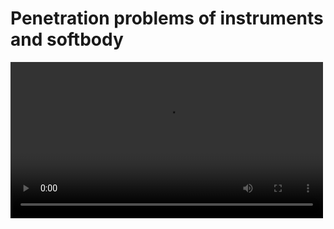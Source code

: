 # Penetration problems of instruments and softbody

<video src="new.mp4" preview-src="newcover.png" width="500"/>

## Overview

The above video is the original effect, and the below is the improved one.

<video src="softorigin.mp4" preview-src="softorigincover.png" width="500"/> 

<video src="softlink.mp4" preview-src="softlinkcover.png" width="500"/>



## Case

|   | case                                    | status                                                 |
|---|-----------------------------------------|--------------------------------------------------------|
| 0 | Add links between clusters              | [done](#add-links-between-clusters)                    |
| 1 | Particle properties                     | [done](#particle-properties)                           |
| 2 | Native soft body testing                | [processing](#native-soft-body-testing)                |
| 3 | Explore the cluster and link parameters | [processing](#explore-the-cluster-and-link-parameters) |

## Imp

### Add links between clusters {collapsible="true"}

Take the floccule for example.

**FlocculeSoftBody.h**

```C++
float mLinkRadius = 2.0f;

// add link data to the solver 
for (int i = 0; i < asset->numSprings; ++i)
{
      g_buffers->springIndices.push_back(asset->springIndices[i * 2 + 0] + m_particleOffset);
      g_buffers->springIndices.push_back(asset->springIndices[i * 2 + 1] + m_particleOffset);

  g_buffers->springStiffness.push_back(asset->springCoefficients[i]);
  g_buffers->springLengths.push_back(asset->springRestLengths[i]);
}
```

{collapsible="true" collapsed-title="void CreateSoftBody(int group = 0)"}

The default value of `mLinkRadius` is `0.0f` and take no use.We just modify it to about `2.0f`,and add some params
to `g_buffers`,
then we can get a soft body performance.

**FlocculeSoftTearing.h**

```C++
// create links between clusters 
if (linkRadius > 0.0f)
// if (false)
{
  std::vector<int> springIndices;
  std::vector<float> springLengths;
  std::vector<float> springStiffness;

  // create links between particles
  int numLinks = CreateLinks(&relativeVertices[0], numMeshVertices, springIndices, springLengths, springStiffness,
                             linkRadius, linkStiffness);

  // assign links
  if (numLinks)
  {
    tearable->springIndices = new int[numLinks * 2];
    memcpy(tearable->springIndices, &springIndices[0], sizeof(int) * springIndices.size());

    tearable->springCoefficients = new float[numLinks];
    memcpy(tearable->springCoefficients, &springStiffness[0], sizeof(float) * numLinks);

    tearable->springRestLengths = new float[numLinks];
    memcpy(tearable->springRestLengths, &springLengths[0], sizeof(float) * numLinks);

    tearable->numSprings = numLinks;
  }
}
```

{collapsible="true" collapsed-title="NvFlexExtAsset* FlocculeCreateSoftFromMesh"}

We can add links here.And we can modify `linkStiffness` to adjust stiffness.

The improved video is based on this approach.

**However**

Adding constraints between clusters can result in significant performance `degradation` and uncontrollable `jitter`.

### Particle properties {collapsible="true"}

No practical effect.

The problem is that constrains using shape matching between the particles is too weak, and the instrument will simply
burst open, rather than maintaining the effect of a mesh or nearly rigid body.

### Native soft body testing {collapsible="true"}

[FleX Native Repository](https://github.com/rainwl/FleX_penetrate.git)

I used the `dev` branch of the following project to test.

### Explore the cluster and link parameters {collapsible="true"}

**default status**

![default](e1.png){width="1000"}

| **default params**         | **value**                |
|----------------------------|--------------------------|
| mRadius                    | 0.1f                     |
| mScale                     | (2.0f,2.0f,20.0f)        |
| g_params.radius *= 1.5f;   | 0.15f                    |
| g_params.dynamicFriction   | 0.35f                    |
| g_params.particleFriction  | 0.25f                    |
| g_params.collisionDistance | radius * 0.75f = 0.1125f |
| mClusterSpacing            | 2.0f                     |
| mClusterRadius             | 2.0f                     |
| mClusterStiffness          | 0.225f                   |
| mLinkRadius                | 0.0f                     |
| mLinkStiffness             | 0.0f                     |

- the `Cluster count` is about `Scale/mClusterSpacing`
- particles count is 119
- now ,`rigid/cluster count` equals to 11 (20/2+1)

**Cluster Conclusion**

| **relationship**                             | **result**                      |
|----------------------------------------------|---------------------------------|
| Spacing > Radius                             | Will break                      |
| Spacing = Radius                             | all right,good elasticity       |
| Spacing < Radius                             | stiffness ,elasticity--,rigid++ |
| Spacing and Radius are proportionally larger | stiffness ,elasticity--,rigid++ |

| **cluster stiffness** | **result**      |
|-----------------------|-----------------|
| 0                     | break           |
| 0.225                 | soft elastic    |
| 0.5                   | full elasticity |
| 1                     | explode         |

**Link Conclusion**

| **mLinkRadius** | **spring count** | **result**                             |
|-----------------|------------------|----------------------------------------|
| 1.0f            | 590              | more soft elastic,soft droop           |
| 2.0f            | 2298             | more and more soft elastic,soft droop  |
| 5.0f            | 5930             | more and more soft elastic,soft droop. |

![](e2.png) {width="800"}

![](e3.png) {width="800"}

![](e4.png) {width="800"}

The larger the `link radius` is, the more and softer the spring will be.

Moreover, after deformation, the larger the `jitter` will be, the more difficult it will be to `stabilize` quickly,
and the force will continue to `transfer` between the springs.

**Link stiffness**

Take link raduis equal to 2 as an example.

If we set `mLinkStiffness = 0.5f`,the stiffness of spring has been increased.
Overall performance is close to what it was before the addition of link.

![](e5.png) {width="800"}

**Grab**

If we grab the particle in the middle of the rope and lift it to the highest, then release it and wait for the rope to
balance itself.

- No spring takes 16-20 strokes
- With spring takes 10-14 strokes with spring

In all cases with link/spring, it is easier to consume energy to reach the resting state.
But the initial vibration amplitude, with spring will be larger, and then quickly consume energy.
And accompanied by a certain sense of shaking.

![](e6.png) {width="800"}

If we increase the link radius to 5.0f,The amplitude of the vibration will also decrease as we expected.

![](e7.png) {width="800"}
